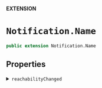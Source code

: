 **EXTENSION**

# `Notification.Name`
```swift
public extension Notification.Name
```

## Properties
<details><summary markdown="span"><code>reachabilityChanged</code></summary>

```swift
static let reachabilityChanged = Notification.Name("reachabilityChanged")
```

</details>
